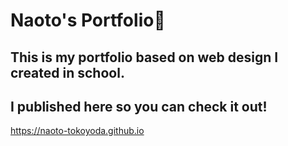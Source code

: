 
# Naoto's Portfolio👋



## This is my portfolio based on web design I created in school.
## I published here so you can check it out!
https://naoto-tokoyoda.github.io

